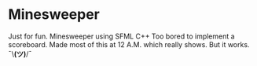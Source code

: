 # Minesweeper
Just for fun.
Minesweeper using SFML C++
Too bored to implement a scoreboard.
Made most of this at 12 A.M. which really shows. But it works. ¯\\__(ツ)__/¯ 
